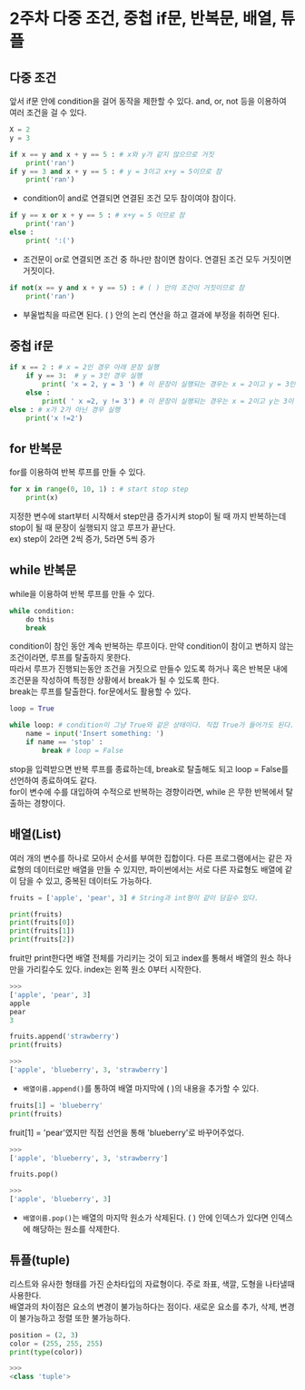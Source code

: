 # 2주차 다중 조건, 중첩 if문, 반복문, 배열, 튜플
## 다중 조건
앞서 if문 안에 condition을 걸어 동작을 제한할 수 있다. and, or, not 등을 이용하여 여러 조건을 걸 수 있다.
```python
X = 2
y = 3

if x == y and x + y == 5 : # x와 y가 같지 않으므로 거짓
    print('ran')
if y == 3 and x + y == 5 : # y = 3이고 x+y = 5이므로 참
    print('ran')
```
 - condition이 and로 연결되면 연결된 조건 모두 참이여야 참이다.
```python
if y == x or x + y == 5 : # x+y = 5 이므로 참
    print('ran')
else :
    print( ':(')
```
 - 조건문이 or로 연결되면 조건 중 하나만 참이면 참이다. 연결된 조건 모두 거짓이면 거짓이다.
```python
if not(x == y and x + y == 5) : # ( ) 안의 조건이 거짓이므로 참
    print('ran')
```
 - 부울법칙을 따르면 된다. ( ) 안의 논리 연산을 하고 결과에 부정을 취하면 된다.
## 중첩 if문
```python
if x == 2 : # x = 2인 경우 아래 문장 실행
    if y == 3:  # y = 3인 경우 실행
        print( 'x = 2, y = 3 ') # 이 문장이 실행되는 경우는 x = 2이고 y = 3인 경우 뿐이다.
    else :
        print( ' x =2, y != 3') # 이 문장이 실행되는 경우는 x = 2이고 y는 3이 아닌 경우이다.
else : # x가 2가 아닌 경우 실행
    print('x !=2')
```

## for 반복문
for를 이용하여 반복 루프를 만들 수 있다.
```python
for x in range(0, 10, 1) : # start stop step
    print(x)
```
지정한 변수에 start부터 시작해서 step만큼 증가시켜 stop이 될 때 까지 반복하는데 stop이 될 때 문장이 실행되지 않고 루프가 끝난다.
<br> ex) step이 2라면 2씩 증가, 5라면 5씩 증가

## while 반복문
while을 이용하여 반복 루프를 만들 수 있다.
```python
while condition:
    do this
    break
```
condition이 참인 동안 계속 반복하는 루프이다. 만약 condition이 참이고 변하지 않는 조건이라면, 루프를 탈출하지 못한다.
<br> 따라서 루프가 진행되는동안 조건을 거짓으로 만들수 있도록 하거나 혹은 반복문 내에 조건문을 작성하여 특정한 상황에서 break가 될 수 있도록 한다.
<br> break는 루프를 탈출한다. for문에서도 활용할 수 있다.
```python
loop = True

while loop: # condition이 그냥 True와 같은 상태이다. 직접 True가 들어가도 된다.
    name = input('Insert something: ')
    if name == 'stop' : 
        break # loop = False
```
stop을 입력받으면 반복 루프를 종료하는데, break로 탈출해도 되고 loop = False를 선언하여 종료하여도 같다.
<br> for이 변수에 수를 대입하여 수적으로 반복하는 경향이라면, while 은 무한 반복에서 탈출하는 경향이다.

## 배열(List)
여러 개의 변수를 하나로 모아서 순서를 부여한 집합이다. 다른 프로그램에서는 같은 자료형의 데이터로만 배열을 만들 수 있지만, 파이썬에서는 서로 다른 자료형도 배열에 같이 담을 수 있고, 중복된 데이터도 가능하다.
```python
fruits = ['apple', 'pear', 3] # String과 int형이 같이 담길수 있다.

print(fruits)
print(fruits[0])
print(fruits[1])
print(fruits[2])
```
fruit만 print한다면 배열 전체를 가리키는 것이 되고 index를 통해서 배열의 원소 하나만을 가리킬수도 있다. index는 왼쪽 원소 0부터 시작한다.
```python
>>>
['apple', 'pear', 3]
apple
pear
3
```
```python
fruits.append('strawberry')
print(fruits)
```
```python
>>>
['apple', 'blueberry', 3, 'strawberry']
```
 - `배열이름.append()`를 통하여 배열 마지막에 ( )의 내용을 추가할 수 있다.
```python
fruits[1] = 'blueberry'
print(fruits)
```
fruit[1] = 'pear'였지만 직접 선언을 통해 'blueberry'로 바꾸어주었다.
```python
>>>
['apple', 'blueberry', 3, 'strawberry']
```
```python
fruits.pop()
```
```python
>>>
['apple', 'blueberry', 3]
```
 - `배열이름.pop()`는 배열의 마지막 원소가 삭제된다. ( ) 안에 인덱스가 있다면 인덱스에 해당하는 원소를 삭제한다.

## 튜플(tuple)
리스트와 유사한 형태를 가진 순차타입의 자료형이다. 주로 좌표, 색깔, 도형을 나타낼때 사용한다.<br>
배열과의 차이점은 요소의 변경이 불가능하다는 점이다. 새로운 요소를 추가, 삭제, 변경이 불가능하고 정렬 또한 불가능하다.
```python
position = (2, 3)
color = (255, 255, 255)
print(type(color))
```
```python
>>>
<class 'tuple'>
```
